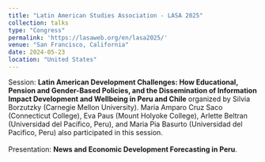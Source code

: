 ```yaml
---
title: "Latin American Studies Association - LASA 2025"
collection: talks
type: "Congress"
permalink: 'https://lasaweb.org/en/lasa2025/'
venue: "San Francisco, California"
date: 2024-05-23
location: "United States"
---
```


Session: <b>Latin American Development Challenges: How Educational, Pension and Gender-Based Policies, and the Dissemination of Information Impact Development and Wellbeing in Peru and Chile</b> organized by Silvia Borzutzky (Carnegie Mellon University). Maria Amparo Cruz Saco (Connecticut College), Eva Paus (Mount Holyoke College), Arlette Beltran (Universidad del Pacifico, Peru), and Maria Pia Basurto (Universidad del Pacifico, Peru) also participated in this session. <br/> <br/> Presentation: <b>News and Economic Development Forecasting in Peru</b>. 


